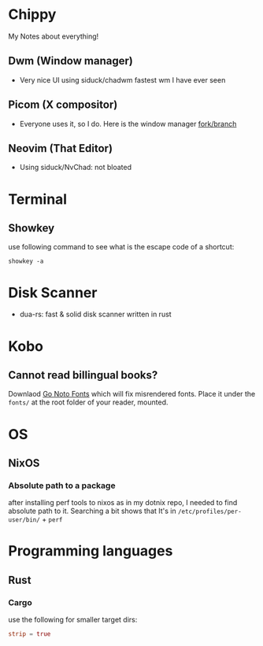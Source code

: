 # Chippy

My Notes about everything!

## Dwm (Window manager)

- Very nice UI using siduck/chadwm fastest wm I have ever seen

## Picom (X compositor)

- Everyone uses it, so I do. Here is the window manager
  [fork/branch](https://github.com/dccsillag/picom/tree/implement-window-animations)

## Neovim (That Editor)

- Using siduck/NvChad: not bloated

# Terminal

## Showkey

use following command to see what is the escape code of a shortcut:

```shell
showkey -a
```

# Disk Scanner

- dua-rs: fast & solid disk scanner written in rust

# Kobo

## Cannot read billingual books?

Downlaod [Go Noto Fonts](https://github.com/satbyy/go-noto-universal) which will fix misrendered fonts. Place it under the `fonts/` at the root folder of your reader, mounted.

# OS

## NixOS

### Absolute path to a package

after installing perf tools to nixos as in my dotnix repo, I needed to find absolute path to it.
Searching a bit shows that It's in `/etc/profiles/per-user/bin/` + `perf`

# Programming languages

## Rust

### Cargo

use the following for smaller target dirs:

```toml
strip = true
```
